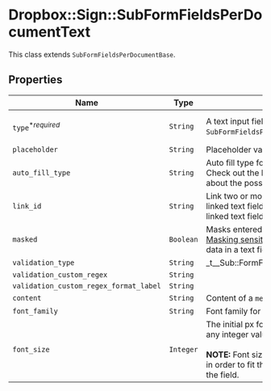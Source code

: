 # Dropbox::Sign::SubFormFieldsPerDocumentText

This class extends `SubFormFieldsPerDocumentBase`.

## Properties

| Name | Type | Description | Notes |
| ---- | ---- | ----------- | ----- |
| `type`<sup>*_required_</sup> | ```String``` |  A text input field. Use the `SubFormFieldsPerDocumentText` class.  |  [default to 'text'] |
| `placeholder` | ```String``` |  Placeholder value for text field.  |  |
| `auto_fill_type` | ```String``` |  Auto fill type for populating fields automatically. Check out the list of [auto fill types](/api/reference/constants/#auto-fill-types) to learn more about the possible values.  |  |
| `link_id` | ```String``` |  Link two or more text fields. Enter data into one linked text field, which automatically fill all other linked text fields.  |  |
| `masked` | ```Boolean``` |  Masks entered data. For more information see [Masking sensitive information](https://faq.hellosign.com/hc/en-us/articles/360040742811-Masking-sensitive-information). `true` for masking the data in a text field, otherwise `false`.  |  |
| `validation_type` | ```String``` |  _t__Sub::FormFieldsPerDocument::VALIDATION_TYPE  |  |
| `validation_custom_regex` | ```String``` |    |  |
| `validation_custom_regex_format_label` | ```String``` |    |  |
| `content` | ```String``` |  Content of a `me_now` text field  |  |
| `font_family` | ```String``` |  Font family for the field.  |  |
| `font_size` | ```Integer``` |  The initial px font size for the field contents. Can be any integer value between `7` and `49`.<br><br>**NOTE:** Font size may be reduced during processing in order to fit the contents within the dimensions of the field.  |  [default to 12] |

